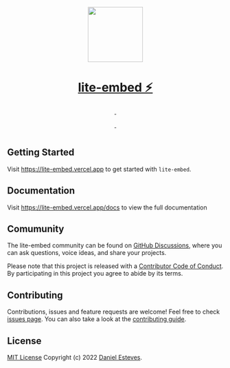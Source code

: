 <p align="center">
  <a href="https://lite-embed.vercel.app">
    <img src="https://res.cloudinary.com/danestves/image/upload/v1650917874/lite-embed-logo.png" height="128">
    <h1 align="center">lite-embed ⚡️</h1>
  </a>
</p>

<p align="center">
  <a aria-label="NPM version" href="https://www.npmjs.com/package/@lite-embed/react">
    <img alt="" src="https://badgen.net/npm/v/@lite-embed/react?label=@lite-embed/react">
  </a>
  <a aria-label="NPM version" href="https://www.npmjs.com/package/@lite-embed/vue">
    <img alt="" src="https://badgen.net/npm/v/@lite-embed/vue?label=@lite-embed/vue">
  </a>
</p>

<p align="center">
  <a aria-label="Package size" href="https://bundlephobia.com/result?p=@lite-embed/react">
    <img alt="" src="https://badgen.net/bundlephobia/minzip/@lite-embed/react?label=@lite-embed/react">
  </a>
  <a aria-label="Package size" href="https://bundlephobia.com/result?p=@lite-embed/vue">
    <img alt="" src="https://badgen.net/bundlephobia/minzip/@lite-embed/vue?label=@lite-embed/vue">
  </a>
</p>

<p align="center">
  <a aria-label="License" href="https://github.com/danestves/lite-embed/blob/main/LICENSE">
    <img alt="" src="https://badgen.net/github/license/danestves/lite-embed">
  </a>
</p>

## Getting Started

Visit https://lite-embed.vercel.app to get started with `lite-embed`.

## Documentation

Visit https://lite-embed.vercel.app/docs to view the full documentation

## Comumunity

The lite-embed community can be found on [GitHub Discussions](https://github.com/danestves/lite-embed/discussions), where you can ask questions, voice ideas, and share your projects.

Please note that this project is released with a [Contributor Code of Conduct](/CODE-OF-CONDUCT.md). By participating in this project you agree to abide by its terms.

## Contributing

Contributions, issues and feature requests are welcome!
Feel free to check [issues page](https://github.com/danestves/lite-embed/issues). You can also take a look at the [contributing guide](/contributing.md).

## License

[MIT License](LICENSE) Copyright (c) 2022 [Daniel Esteves](https://danestves.com/).
